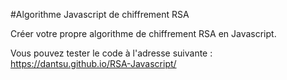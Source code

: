 #Algorithme Javascript de chiffrement RSA

Créer votre propre algorithme de chiffrement RSA en Javascript.

Vous pouvez tester le code à l'adresse suivante : https://dantsu.github.io/RSA-Javascript/